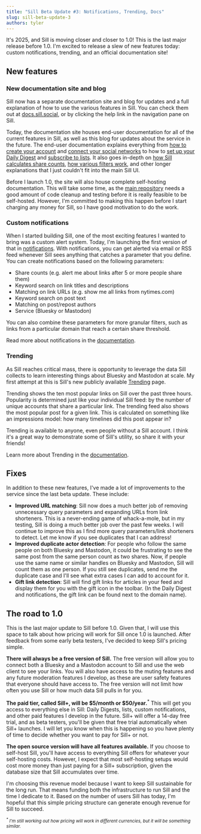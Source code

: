 ```yaml
---
title: "Sill Beta Update #3: Notifications, Trending, Docs"
slug: sill-beta-update-3
authors: tyler
---
```

It's 2025, and Sill is moving closer and closer to 1.0! This is the last major release before 1.0. I'm excited to release a slew of new features today: custom notifications, trending, and an official documentation site!

<!-- truncate -->

## New features

### New documentation site and blog

Sill now has a separate documentation site and blog for updates and a full explanation of how to use the various features in Sill. You can check them out at [docs.sill.social](https://docs.sill.social), or by clicking the help link in the navigation pane on Sill. 

Today, the documentation site houses end-user documentation for all of the current features in Sill, as well as this blog for updates about the service in the future. The end-user documentation explains everything from [how to create your account](/setting-up-sill/signing-up-for-sill) and [connect your social networks](/setting-up-sill/connecting-accounts) to how to [set up your Daily Digest](/sill-plus/daily-digest) and [subscribe to lists](/sill-plus/lists). It also goes in-depth on [how Sill calculates share counts](/how-sill-works), [how various filters work](/using-sill/links), and other longer explanations that I just couldn't fit into the main Sill UI.

Before I launch 1.0, the site will also house complete self-hosting documentation. This will take some time, as the [main repository](https://github.com/TylerFisher/sill) needs a good amount of code cleanup and testing before it is really feasible to be self-hosted. However, I'm committed to making this happen before I start charging any money for Sill, so I have good motivation to do the work.

### Custom notifications

When I started building Sill, one of the most exciting features I wanted to bring was a custom alert system. Today, I'm launching the first version of that in [notifications](https://sill.social/notifications). With notifications, you can get alerted via email or RSS feed whenever Sill sees anything that catches a parameter that you define. You can create notifications based on the following parameters:

- Share counts (e.g. alert me about links after 5 or more people share them)
- Keyword search on link titles and descriptions
- Matching on link URLs (e.g. show me all links from nytimes.com)
- Keyword search on post text
- Matching on post/repost authors
- Service (Bluesky or Mastodon)

You can also combine these parameters for more granular filters, such as links from a particular domain that reach a certain share threshold.

Read more about notifications in the [documentation](/sill-plus/notifications).

### Trending

As Sill reaches critical mass, there is opportunity to leverage the data Sill collects to learn interesting things about Bluesky and Mastodon at scale. My first attempt at this is Sill's new publicly available [Trending](https://sill.social/links/trending) page.

Trending shows the ten most popular links on Sill over the past three hours. Popularity is determined just like your individual Sill feed: by the number of unique accounts that share a particular link. The trending feed also shows the most popular post for a given link. This is calculated on something like an impressions model: how many timelines did this post appear in?

Trending is available to anyone, even people without a Sill account. I think it's a great way to demonstrate some of Sill's utility, so share it with your friends!

Learn more about Trending in the [documentation]( /using-sill/trending).

## Fixes

In addition to these new features, I've made a lot of improvements to the service since the last beta update. These include:

- **Improved URL matching**: Sill now does a much better job of removing unnecessary query parameters and expanding URLs from link shorteners. This is a never-ending game of whack-a-mole, but in my testing, Sill is doing a much better job over the past few weeks. I will continue to improve this as I find more query parameters/link shorteners to detect. Let me know if you see duplicates that I can address!
- **Improved duplicate actor detection**: For people who follow the same people on both Bluesky and Mastodon, it could be frustrating to see the same post from the same person count as two shares. Now, if people use the same name or similar handles on Bluesky and Mastodon, Sill will count them as one person. If you still see duplicates, send me the duplicate case and I'll see what extra cases I can add to account for it.
- **Gift link detection**: Sill will find gift links for articles in your feed and display them for you with the gift icon in the toolbar. (In the Daily Digest and notifications, the gift link can be found next to the domain name).

## The road to 1.0

This is the last major update to Sill before 1.0.  Given that, I will use this space to talk about how pricing will work for Sill once 1.0 is launched. After feedback from some early beta testers, I've decided to keep Sill's pricing simple.

**There will always be a free version of Sill.** The free version will allow you to connect both a Bluesky and a Mastodon account to Sill and use the web client to see your links. You will also have access to the muting features and any future moderation features I develop, as these are user safety features that everyone should have access to. The free version will not limit how often you use Sill or how much data Sill pulls in for you.

**The paid tier, called Sill+, will be $5/month or $50/year.**<sup>*</sup> This will get you access to everything else in Sill: Daily Digests, lists, custom notifications, and other paid features I develop in the future. Sill+ will offer a 14-day free trial, and as beta testers, you'll be given that free trial automatically when Sill+ launches. I will let you know when this is happening so you have plenty of time to decide whether you want to pay for Sill+ or not.

**The open source version will have all features available.** If you choose to self-host Sill, you'll have access to everything Sill offers for whatever your self-hosting costs. However, I expect that most self-hosting setups would cost more money than just paying for a Sill+ subscription, given the database size that Sill accumulates over time.

I'm choosing this revenue model because I want to keep Sill sustainable for the long run. That means funding both the infrastructure to run Sill and the time I dedicate to it. Based on the number of users Sill has today, I'm hopeful that this simple pricing structure can generate enough revenue for Sill to succeed. 

<small>*<sup>\*</sup> I'm still working out how pricing will work in different currencies, but it will be something similar.*</small>